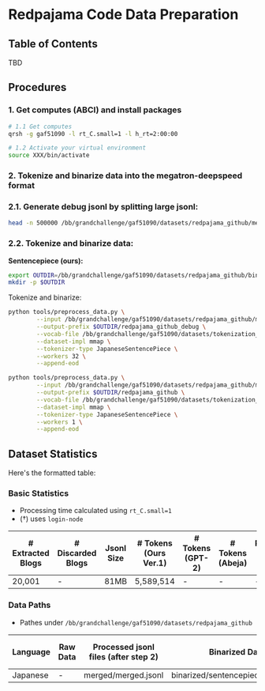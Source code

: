 # Redpajama Code Data Preparation

## Table of Contents
TBD

## Procedures

### 1. Get computes (ABCI) and install packages
```bash
# 1.1 Get computes
qrsh -g gaf51090 -l rt_C.small=1 -l h_rt=2:00:00 

# 1.2 Activate your virtual environment
source XXX/bin/activate
```

### 2. Tokenize and binarize data into the megatron-deepspeed format
### 2.1. Generate debug jsonl by splitting large jsonl:
```bash
head -n 500000 /bb/grandchallenge/gaf51090/datasets/redpajama_github/merged/merged.jsonl > /bb/grandchallenge/gaf51090/datasets/redpajama_github/merged/debug.jsonl
```

### 2.2. Tokenize and binarize data:

**Sentencepiece (ours):**
```bash
export OUTDIR=/bb/grandchallenge/gaf51090/datasets/redpajama_github/binarized/sentencepiece_ver1
mkdir -p $OUTDIR
```

Tokenize and binarize:
```bash
python tools/preprocess_data.py \
        --input /bb/grandchallenge/gaf51090/datasets/redpajama_github/merged/debug.jsonl \
        --output-prefix $OUTDIR/redpajama_github_debug \
        --vocab-file /bb/grandchallenge/gaf51090/datasets/tokenization_replaced/spm_input_fall_replaced_all.model \
        --dataset-impl mmap \
        --tokenizer-type JapaneseSentencePiece \
        --workers 32 \
        --append-eod

python tools/preprocess_data.py \
        --input /bb/grandchallenge/gaf51090/datasets/redpajama_github/merged/merged.jsonl \
        --output-prefix $OUTDIR/redpajama_github \
        --vocab-file /bb/grandchallenge/gaf51090/datasets/tokenization_replaced/spm_input_fall_replaced_all.model \
        --dataset-impl mmap \
        --tokenizer-type JapaneseSentencePiece \
        --workers 1 \
        --append-eod

```

## Dataset Statistics

Here's the formatted table:

### Basic Statistics

- Processing time calculated using `rt_C.small=1`
- (†) uses `login-node`

| # Extracted Blogs | # Discarded Blogs | Jsonl Size | # Tokens (Ours Ver.1) | # Tokens (GPT-2) | # Tokens (Abeja) | Processing Times (2.2/3) |
| ------------------------- | ----------------- | ---------- | --------------- | ---------------- | ----------------- | ------------------------ |
| 20,001                    | -                | 81MB      | 5,589,514              | -      | -       | -       |

### Data Paths

- Pathes under `/bb/grandchallenge/gaf51090/datasets/redpajama_github`

| Language | Raw Data                     | Processed jsonl files (after step 2) | Binarized Data (Ours Ver.1)         | Binarized Data (GPT-2)             | Binarized Data (Abeja) |
| -------- | --------------------------- | ----------------------------------- | ----------------------------- | --------------------------------- | --------------------- |
| Japanese | -   | merged/merged.jsonl        | binarized/sentencepiece_ver1/redpajama_github | -       |  - |





